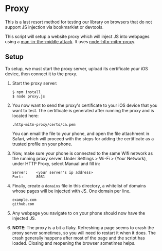 # Proxy

This is a last resort method for testing our library on browsers that do not
support JS injection via bookmarklet or devtools.

This script will setup a website proxy which will inject JS into webpages using
a [man-in-the-middle attack]. It uses [node-http-mitm-proxy].

[man-in-the-middle attack]:https://en.wikipedia.org/wiki/Man-in-the-middle_attack
[node-http-mitm-proxy]:https://github.com/joeferner/node-http-mitm-proxy

## Setup

To setup, we must start the proxy server, upload its certificate your iOS
device, then connect it to the proxy.

1. Start the proxy server:

   ```
   $ npm install
   $ node proxy.js
   ```

2. You now want to send the proxy's certificate to your iOS device that you
   want to test.  The certificate is generated after running the proxy and is
   located here:

   ```
   .http-mitm-proxy/certs/ca.pem
   ```

   You can email the file to your phone, and open the file attachment in
   Safari, which will proceed with the steps for adding the certificate as a
   trusted profile on your phone.

3. Now, make sure your phone is connected to the same Wifi network as the
   running proxy server.  Under Settings > Wi-Fi > (Your Network), under HTTP
   Proxy, select Manual and fill in:

   ```
   Server:    <your server's ip address>
   Port:      8081
   ```

4. Finally, create a `domains` file in this directory, a whitelist of domains
   whose pages will be injected with JS.  One domain per line.

   ```
   example.com
   github.com
   ```

5. Any webpage you navigate to on your phone should now have the injected JS.

6. __NOTE__: The proxy is a bit a flaky.  Refreshing a page seems to crash the
   proxy server sometimes, so you will need to restart it when it does.  The
   crash generally happens after most of the page and the script has loaded.
   Closing and reopening the browser sometimes helps.

